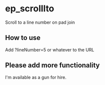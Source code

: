 # ep_scrolllto

Scroll to a line number on pad join 

## How to use

Add ?lineNumber=5 or whatever to the URL

## Please add more functionality

I'm available as a gun for hire.
